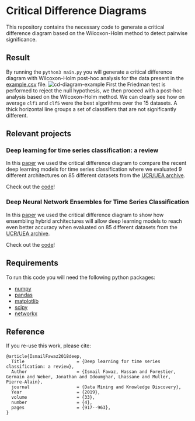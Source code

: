# Critical Difference Diagrams 
This repository contains the necessary code to generate a critical difference diagram based on the Wilcoxon-Holm method to detect pairwise significance. 

## Result 
By running the ```python3 main.py``` you will generate a critical difference diagram with Wilcoxon-Holm post-hoc analysis for the data present in the [example.csv](https://github.com/hfawaz/cd-diagram/blob/master/example.csv) file.
![cd-diagram-example](https://github.com/hfawaz/cd-diagram/blob/master/cd-diagram.png)
First the Friedman test is performed to reject the null hypothesis, we then proceed with a post-hoc analysis based on the Wilcoxon-Holm method. 
We can clearly see how on average ```clf1``` and ```clf5``` were the best algorithms over the 15 datasets. 
A thick horizontal line groups a set of classifiers that are not significantly different. 

## Relevant projects
### Deep learning for time series classification: a review 
In this [paper](https://arxiv.org/abs/1809.04356v3) we used the critical difference diagram to compare the recent deep learning models for time series classification where we evaluated 9 different architectures on 85 different datasets from the [UCR/UEA archive](https://www.cs.ucr.edu/~eamonn/time_series_data/). 

Check out the [code](https://github.com/hfawaz/dl-4-tsc)!

### Deep Neural Network Ensembles for Time Series Classification
In this [paper](https://arxiv.org/abs/1903.06602) we used the critical difference diagram to show how ensembling hybrid architectures will allow deep learning models to reach even better accuracy when evaluated on 85 different datasets from the [UCR/UEA archive](https://www.cs.ucr.edu/~eamonn/time_series_data/).

Check out the [code](https://github.com/hfawaz/ijcnn19ensemble)!

## Requirements
To run this code you will need the following python packages: 
* [numpy](https://www.numpy.org/)
* [pandas](https://pandas.pydata.org/)
* [matplotlib](https://matplotlib.org/)
* [scipy](https://www.scipy.org/)
* [networkx](https://networkx.github.io/)

## Reference 

If you re-use this work, please cite:

```
@article{IsmailFawaz2018deep,
  Title                    = {Deep learning for time series classification: a review},
  Author                   = {Ismail Fawaz, Hassan and Forestier, Germain and Weber, Jonathan and Idoumghar, Lhassane and Muller, Pierre-Alain},
  journal                  = {Data Mining and Knowledge Discovery},
  Year                     = {2019},
  volume                   = {33},
  number                   = {4},
  pages                    = {917--963},
}
```
